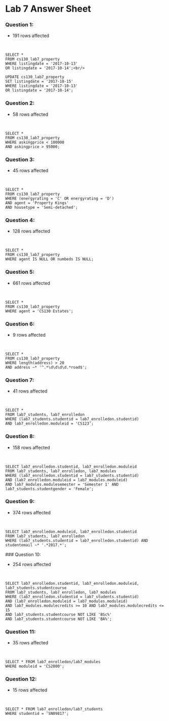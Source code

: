 # Lab 7 Answer Sheet

### Question 1:
- 191 rows affected 
<br />

    SELECT *
    FROM cs130_lab7_property
    WHERE listingdate = '2017-10-13'
    OR listingdate = '2017-10-14';<br/>

    UPDATE cs130_lab7_property
    SET listingdate = '2017-10-15'
    WHERE listingdate = '2017-10-13'
    OR listingdate = '2017-10-14';

### Question 2:
- 58 rows affected
<br/>

    SELECT *
    FROM cs130_lab7_property
    WHERE askingprice < 100000
    AND askingprice > 95000;

### Question 3:
- 45 rows affected
<br/>

    SELECT *
    FROM cs130_lab7_property
    WHERE (energyrating = 'C' OR energyrating = 'D')
    AND agent = 'Property Kings'
    AND housetype = 'Semi-detached';

### Question 4:
- 128 rows affected
<br/>

    SELECT *
    FROM cs130_lab7_property
    WHERE agent IS NULL OR numbeds IS NULL;

### Question 5:
- 661 rows affected
<br/>

    SELECT *
    FROM cs130_lab7_property
    WHERE agent = 'CS130 Estates';

### Question 6:
- 9 rows affected
<br/>

    SELECT *
    FROM cs130_lab7_property
    WHERE length(address) > 20
    AND address ~* '^.*\d\d\d\d.*road$';

### Question 7:
- 41 rows affected
<br/>

    SELECT *
    FROM lab7_students, lab7_enrolledon
    WHERE (lab7_students.studentid = lab7_enrolledon.studentid)
    AND lab7_enrolledon.moduleid = 'CS123';

### Question 8:
- 158 rows affected
<br/>

    SELECT lab7_enrolledon.studentid, lab7_enrolledon.moduleid
    FROM lab7_students, lab7_enrolledon, lab7_modules
    WHERE (lab7_enrolledon.studentid = lab7_students.studentid)
    AND (lab7_enrolledon.moduleid = lab7_modules.moduleid)
    AND lab7_modules.modulesemester = 'Semester 1' AND lab7_students.studentgender = 'Female';

### Question 9:
- 374 rows affected
<br/>

    SELECT lab7_enrolledon.moduleid, lab7_enrolledon.studentid
    FROM lab7_students, lab7_enrolledon
    WHERE (lab7_students.studentid = lab7_enrolledon.studentid) AND studentemail ~* '.*2017.*';

### Question 10:
- 254 rows affected
<br/>

    SELECT lab7_enrolledon.studentid, lab7_enrolledon.moduleid, lab7_students.studentcourse
    FROM lab7_students, lab7_enrolledon, lab7_modules
    WHERE (lab7_enrolledon.studentid = lab7_students.studentid)
    AND (lab7_enrolledon.moduleid = lab7_modules.moduleid)
    AND lab7_modules.modulecredits >= 10 AND lab7_modules.modulecredits <= 15
    AND lab7_students.studentcourse NOT LIKE 'BSc%'
    AND lab7_students.studentcourse NOT LIKE 'BA%';

### Question 11:
- 35 rows affected
<br/>

    SELECT * FROM lab7_enrolledon/lab7_modules
    WHERE moduleid = 'CS2800';

### Question 12:
- 15 rows affected
<br/>

    SELECT * FROM lab7_enrolledon/lab7_students
    WHERE studentid = 'SN09817';